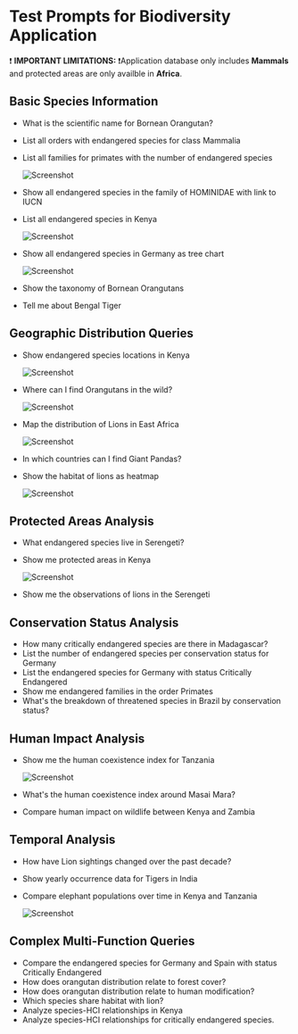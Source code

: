 # Test Prompts for Biodiversity Application

❗ **IMPORTANT LIMITATIONS:** ❗Application database only includes **Mammals** and protected areas are only availble in **Africa**.

## Basic Species Information
- What is the scientific name for Bornean Orangutan?
- List all orders with endangered species for class Mammalia
- List all families for primates with the number of endangered species

  ![Screenshot](screenshots/screenshot_1_1.png)
- Show all endangered species in the family of HOMINIDAE with link to IUCN
- List all endangered species in Kenya

  ![Screenshot](screenshots/screenshot_1_3.png)
- Show all endangered species in Germany as tree chart

  ![Screenshot](screenshots/screenshot_1_2.png)

- Show the taxonomy of Bornean Orangutans
- Tell me about Bengal Tiger

## Geographic Distribution Queries
- Show endangered species locations in Kenya

  ![Screenshot](screenshots/screenshot_1_4.png)

- Where can I find Orangutans in the wild?

  ![Screenshot](screenshots/screenshot_1.png)

- Map the distribution of Lions in East Africa

  ![Screenshot](screenshots/screenshot_2.png)
- In which countries can I find Giant Pandas?
- Show the habitat of lions as heatmap

  ![Screenshot](screenshots/screenshot_3.png)

## Protected Areas Analysis
- What endangered species live in Serengeti?
- Show me protected areas in Kenya

  ![Screenshot](screenshots/screenshot_4.png)
- Show me the observations of lions in the Serengeti

## Conservation Status Analysis
- How many critically endangered species are there in Madagascar?
- List the number of endangered species per conservation status for Germany
- List the endangered species for Germany with status Critically Endangered
- Show me endangered families in the order Primates
- What's the breakdown of threatened species in Brazil by conservation status?

## Human Impact Analysis
- Show me the human coexistence index for Tanzania

  ![Screenshot](screenshots/screenshot_5.png)

- What's the human coexistence index around Masai Mara?
- Compare human impact on wildlife between Kenya and Zambia

## Temporal Analysis
- How have Lion sightings changed over the past decade?
- Show yearly occurrence data for Tigers in India
- Compare elephant populations over time in Kenya and Tanzania

  ![Screenshot](screenshots/screenshot_6.png)

## Complex Multi-Function Queries
- Compare the endangered species for Germany and Spain with status Critically Endangered
- How does orangutan distribution relate to forest cover?
- How does orangutan distribution relate to human modification?
- Which species share habitat with lion?
- Analyze species-HCI relationships in Kenya
- Analyze species-HCI relationships for critically endangered species.

